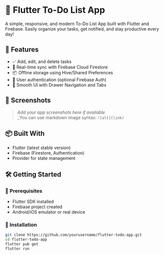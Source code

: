 # 📝 Flutter To-Do List App

A simple, responsive, and modern To-Do List App built with Flutter and Firebase. Easily organize your tasks, get notified, and stay productive every day!

## 🚀 Features

- ✅ Add, edit, and delete tasks
- 🔔 Real-time sync with Firebase Cloud Firestore
- 📦 Offline storage using Hive/Shared Preferences
- 🔐 User authentication (optional Firebase Auth)
- 🧭 Smooth UI with Drawer Navigation and Tabs

## 📸 Screenshots

> _Add your app screenshots here if available_  
> _You can use markdown image syntax: `![alt](link)`


## 📦 Built With

- Flutter (latest stable version)
- Firebase (Firestore, Authentication)
- Provider for state management

## 🛠️ Getting Started

### 🔧 Prerequisites

- Flutter SDK installed
- Firebase project created
- Android/iOS emulator or real device

### 🧪 Installation

```bash
git clone https://github.com/yourusername/flutter-todo-app.git
cd flutter-todo-app
flutter pub get
flutter run
